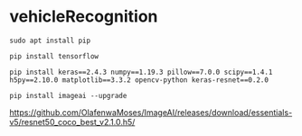 # vehicleRecognition

`sudo apt install pip`

`pip install tensorflow`

`pip install keras==2.4.3 numpy==1.19.3 pillow==7.0.0 scipy==1.4.1 h5py==2.10.0 matplotlib==3.3.2 opencv-python keras-resnet==0.2.0`

`pip install imageai --upgrade`

https://github.com/OlafenwaMoses/ImageAI/releases/download/essentials-v5/resnet50_coco_best_v2.1.0.h5/
